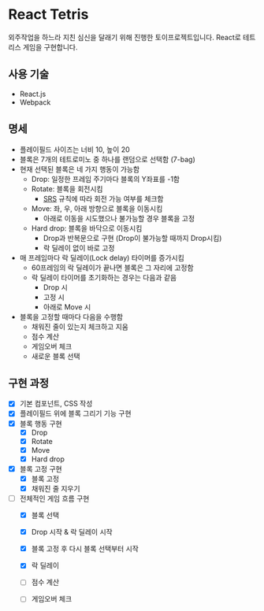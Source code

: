 # React Tetris

외주작업을 하느라 지친 심신을 달래기 위해 진행한 토이프로젝트입니다. React로 테트리스 게임을 구현합니다.

## 사용 기술

- React.js
- Webpack

## 명세

- 플레이필드 사이즈는 너비 10, 높이 20
- 블록은 7개의 테트로미노 중 하나를 랜덤으로 선택함 (7-bag)
- 현재 선택된 블록은 네 가지 행동이 가능함
  - Drop: 일정한 프레임 주기마다 블록의 Y좌표를 -1함
  - Rotate: 블록을 회전시킴
    - [SRS](https://tetris.fandom.com/wiki/SRS) 규칙에 따라 회전 가능 여부를 체크함
  - Move: 좌, 우, 아래 방향으로 블록을 이동시킴
    - 아래로 이동을 시도했으나 불가능할 경우 블록을 고정
  - Hard drop: 블록을 바닥으로 이동시킴
    - Drop과 반복문으로 구현 (Drop이 불가능할 때까지 Drop시킴)
    - 락 딜레이 없이 바로 고정
- 매 프레임마다 락 딜레이(Lock delay) 타이머를 증가시킴
  - 60프레임의 락 딜레이가 끝나면 블록은 그 자리에 고정함
  - 락 딜레이 타이머를 초기화하는 경우는 다음과 같음
    - Drop 시
    - 고정 시
    - 아래로 Move 시
- 블록을 고정할 때마다 다음을 수행함
  - 채워진 줄이 있는지 체크하고 지움
  - 점수 계산
  - 게임오버 체크
  - 새로운 블록 선택

## 구현 과정

- [x] 기본 컴포넌트, CSS 작성
- [x] 플레이필드 위에 블록 그리기 기능 구현
- [x] 블록 행동 구현
  - [x] Drop
  - [x] Rotate
  - [x] Move
  - [x] Hard drop
- [x] 블록 고정 구현
  - [x] 블록 고정
  - [x] 채워진 줄 지우기
- [ ] 전체적인 게임 흐름 구현
  - [x] 블록 선택
  - [x] Drop 시작 & 락 딜레이 시작
  - [x] 블록 고정 후 다시 블록 선택부터 시작
  - [x] 락 딜레이
  - [ ] 점수 계산
  - [ ] 게임오버 체크

